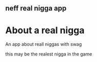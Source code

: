 neff real nigga app
----

# About a real nigga
An app about reall niggas with swag
 
this may be the realest nigga in the game